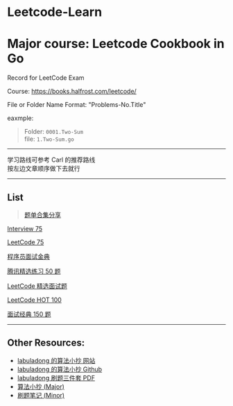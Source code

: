 # Leetcode-Learn

# Major course: Leetcode Cookbook in Go

Record for LeetCode Exam

Course: https://books.halfrost.com/leetcode/

File or Folder Name Format: "Problems-No.Title"

eaxmple:

> Folder: `0001.Two-Sum`  
> file: `1.Two-Sum.go`

---

学习路线可参考 Carl 的推荐路线  
按左边文章顺序做下去就行

---

## List
> [题单合集分享](https://github.com/tonngw/LeetCode021)


[Interview 75](https://leetcode.cn/studyplan/coding-interviews/)

[LeetCode 75](https://leetcode.cn/studyplan/leetcode-75/)

[程序员面试金典](https://leetcode.cn/studyplan/cracking-the-coding-interview/)

[腾讯精选练习 50 题](https://leetcode.cn/problem-list/ex0k24j/)

[LeetCode 精选面试题](https://leetcode.cn/problem-list/2ckc81c/)

[LeetCode HOT 100](https://leetcode.cn/problem-list/2cktkvj/)

[面试经典 150 题](https://leetcode.cn/studyplan/top-interview-150/)

---

## Other Resources:

- [labuladong 的算法小抄 网站](https://labuladong.github.io/algo/)
- [labuladong 的算法小抄 Github](https://github.com/labuladong/fucking-algorithm)
- [labuladong 刷题三件套 PDF](https://mp.weixin.qq.com/s/X-fE9sR4BLi6T9pn7xP4pg)
- [算法小抄 (Major)](./other_resource/labuladong%E7%9A%84%E7%AE%97%E6%B3%95%E7%A7%98%E7%B1%8DV4.1.pdf)
- [刷题笔记 (Minor)](./other_resource/labuladong%E7%9A%84%E5%88%B7%E9%A2%98%E7%AC%94%E8%AE%B0V4.1.pdf)
